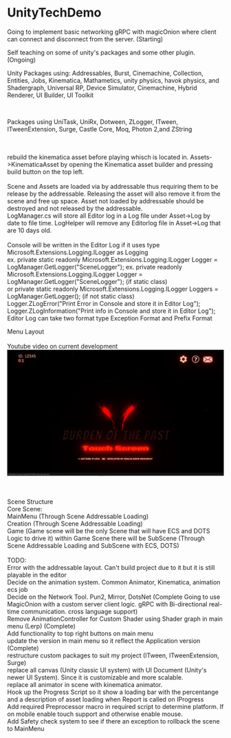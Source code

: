 # UnityTechDemo
Going to implement basic networking gRPC with magicOnion where client can connect and disconnect from the server. (Starting)

Self teaching on some of unity's packages and some other plugin. (Ongoing)

Unity Packages using:
Addressables,
Burst,
Cinemachine,
Collection,
Entities,
Jobs,
Kinematica,
Mathametics, 
unity physics, havok physics, and
Shadergraph,
Universal RP,
Device Simulator,
Cinemachine,
Hybrid Renderer,
UI Builder,
UI Toolkit

<br />

Packages using
UniTask,
UniRx,
Dotween,
ZLogger, 
ITween,
ITweenExtension,
Surge,
Castle Core,
Moq,
Photon 2,and
ZString

<br />
<br />
rebuild the kinematica asset before playing whisch is located in. Assets->KinematicaAsset by opening the Kinematica asset builder and pressing build button on the top left.
<br />
<br />
Scene and Assets are loaded via by addressable thus requiring them to be release by the addressable. Releasing the asset will also remove it from the scene and free up space.
Asset not loaded by addressable should be destroyed and not released by the addressable.
<br />
LogManager.cs will store all Editor log in a Log file under Asset->Log by date to file time. LogHelper will remove any Editorlog file in Asset->Log that are 10 days old.
<br />
<br />
Console will be written in the Editor Log if it uses type Microsoft.Extensions.Logging.ILogger as Logging
<br />
ex.        private static readonly Microsoft.Extensions.Logging.ILogger Logger = LogManager.GetLogger("SceneLogger");
ex.        private readonly Microsoft.Extensions.Logging.ILogger Logger = LogManager.GetLogger("SceneLogger"); (if static class)
<br /> or  private static readonly Microsoft.Extensions.Logging.ILogger Loggers = LogManager.GetLogger<SceneLogger>(); (if not static class)

<br />
 Logger.ZLogError("Print Error in Console and store it in Editor Log");
 <br />
                 Logger.ZLogInformation("Print info in Console and store it in Editor Log");
                 
<br/>                 
Editor Log can take two format type Exception Format and Prefix Format
<br/>

Menu Layout
<br/>
<br/>
Youtube video on current development
[![Watch the video](https://github.com/KDahir247/UnityTechDemo/blob/main/TechDemoProject/Assets/Images/2020.11.03-21.59.png)](https://www.youtube.com/watch?v=N7ExiAEQPE4&feature=youtu.be)


<br/>
<br/>
Scene Structure 
<br/>
Core Scene:
<br/>
MainMenu (Through Scene Addressable Loading)
<br/>
Creation (Through Scene Addressable Loading)
<br/>
Game (Game scene will be the only Scene that will have ECS and DOTS Logic to drive it) within Game Scene there will be SubScene (Through Scene Addressable Loading and SubScene with ECS, DOTS)
<br/>

<br/>
TODO:
<br/>
Error with the addressable layout. Can't build project due to it but it is still playable in the editor
<br/>
Decide on the animation system. Common Animator, Kinematica, animation ecs job 
<br/>
Decide on the Network Tool. Pun2, Mirror, DotsNet (Complete Going to use MagicOnion with a custom server client logic. gRPC with Bi-directional real-time communication. cross language support)
<br/>
Remove AnimationController for Custom Shader using Shader graph in main menu (Lerp) (Complete)
<br/>
Add functionality to top right buttons on main menu
<br/>
update the version in main menu so it reflect the Application version (Complete)
<br/>
restructure custom packages to suit my project (ITween, ITweenExtension, Surge)
<br/>
replace all canvas (Unity classic UI system) with UI Document (Unity's newer UI System). Since it is customizable and more scalable.
<br/>
replace all animator in scene with kinematica animator.
<br/>
Hook up the Progress Script so it show a loading bar with the percentange and a description of asset loading when Report is called on IProgress<float>
<br/>
Add required Preprocessor macro in required script to determine platform. If on mobile enable touch support and otherwise enable mouse.
<br/>
 Add Safety check system to see if there an exception to rollback the scene to MainMenu
